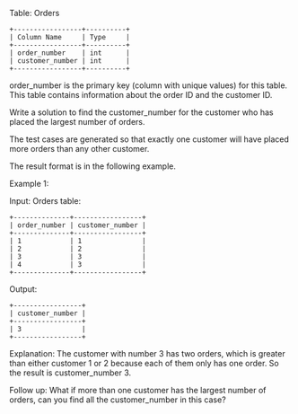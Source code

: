 Table: Orders

    +-----------------+----------+
    | Column Name     | Type     |
    +-----------------+----------+
    | order_number    | int      |
    | customer_number | int      |
    +-----------------+----------+

order_number is the primary key (column with unique values) for this table.
This table contains information about the order ID and the customer ID.



Write a solution to find the customer_number for the customer who has placed the largest number of orders.

The test cases are generated so that exactly one customer will have placed more orders than any other customer.

The result format is in the following example.



Example 1:

Input:
Orders table:

    +--------------+-----------------+
    | order_number | customer_number |
    +--------------+-----------------+
    | 1            | 1               |
    | 2            | 2               |
    | 3            | 3               |
    | 4            | 3               |
    +--------------+-----------------+
Output:

    +-----------------+
    | customer_number |
    +-----------------+
    | 3               |
    +-----------------+
Explanation:
The customer with number 3 has two orders, which is greater than either customer 1 or 2 because each of them only has one order.
So the result is customer_number 3.



Follow up: What if more than one customer has the largest number of orders, can you find all the customer_number in this case?
